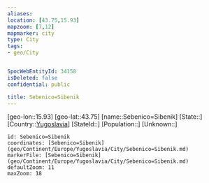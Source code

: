 ```yaml
---
aliases: 
location: [43.75,15.93]
mapzoom: [7,12] 
mapmarker: city 
type: City
tags:
- geo/City


SpocWebEntityId: 34158
isDeleted: false
confidential: public

title: Sebenico=Sibenik
---
```

[geo-lon::15.93]
[geo-lat::43.75]
[name::Sebenico=Sibenik]
[State::]
[Country::[Yugoslavia](geo/Continent/Europe/Yugoslavia.md)]
[StateId::]
[Population::]
[Unknown::]


```leaflet
id: Sebenico=Sibenik
coordinates: [Sebenico=Sibenik](geo/Continent/Europe/Yugoslavia/City/Sebenico=Sibenik.md)
markerFile: [Sebenico=Sibenik](geo/Continent/Europe/Yugoslavia/City/Sebenico=Sibenik.md)
defaultZoom: 11 
maxZoom: 18
```


